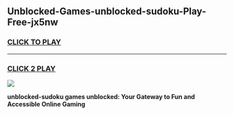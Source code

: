 
## Unblocked-Games-unblocked-sudoku-Play-Free-jx5nw
<h3>
<a href="https://premium76.site?title=unblocked-sudoku&ref=23A">CLICK TO PLAY</a></h3>
<hr>

<h3>
<a href="https://premium76.site?title=unblocked-sudoku&ref=23A">CLICK 2 PLAY</a>
  
</h3>

<a href="https://premium76.site?title=unblocked-sudoku&ref=23A"><img src="https://clearcache.store/games.png"></a>


**unblocked-sudoku games unblocked: Your Gateway to Fun and Accessible Online Gaming**
